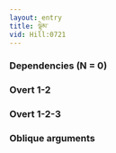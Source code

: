 ```yaml
---
layout: entry
title: ལྟེམ་
vid: Hill:0721
---
```

### Dependencies (N = 0)


### Overt 1-2


### Overt 1-2-3


### Oblique arguments
